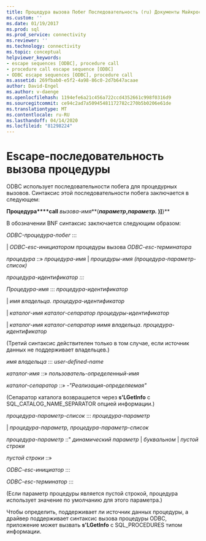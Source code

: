 ```yaml
---
title: Процедура вызова Побег Последовательность (ru) Документы Майкрософт
ms.custom: ''
ms.date: 01/19/2017
ms.prod: sql
ms.prod_service: connectivity
ms.reviewer: ''
ms.technology: connectivity
ms.topic: conceptual
helpviewer_keywords:
- escape sequences [ODBC], procedure call
- procedure call escape sequence [ODBC]
- ODBC escape sequences [ODBC], procedure call
ms.assetid: 269fbab0-e5f2-4a98-86c0-2d7b647acaae
author: David-Engel
ms.author: v-daenge
ms.openlocfilehash: 1194efe6a21c456a722ccd4352661c998f0316d9
ms.sourcegitcommit: ce94c2ad7a50945481172782c270b5b0206e61de
ms.translationtype: MT
ms.contentlocale: ru-RU
ms.lasthandoff: 04/14/2020
ms.locfileid: "81298224"
---
```

# <a name="procedure-call-escape-sequence"></a>Escape-последовательность вызова процедуры
ODBC использует последовательности побега для процедурных вызовов. Синтаксис этой последовательности побега заключается в следующем:  
  
 **Процедура****call** *вызова-имя***(***параметр*,*параметр.* **)**]**}**  
  
 В обозначении BNF синтаксис заключается следующим образом:  
  
 *ODBC-процедура-побег* :::  
  
 &#124; *ODBC-esc-инициатором* процедуры вызова *ODBC-esc-терминатора*  
  
 *процедура* ::» *процедура-имя* &#124; *процедуры-имя* *(процедура-параметр-список)*  
  
 *процедура-идентификатор* *:::*  
  
 *Процедура-имя* ::: *процедура-идентификатор*  
  
 &#124; *имя владельца*. *процедура-идентификатор*  
  
 &#124; *каталог-имя каталог-сепаратор* *процедуры-идентификатор*  
  
 &#124; *каталог-имя каталог-сепаратор* и*имя владельца*. *процедура-идентификатор*  
  
 (Третий синтаксис действителен только в том случае, если источник данных не поддерживает владельцев.)  
  
 *имя владельца* ::: *user-defined-name*  
  
 *каталог-имя* ::» *пользователь-определенный-имя*  
  
 *каталог-сепаратор* ::» -*"Реализация-определяемая"*  
  
 (Сепаратор каталога возвращается через **s'LGetInfo** с SQL_CATALOG_NAME_SEPARATOR опцией информации.)  
  
 *процедура-параметр-список* ::: *процедура-параметр*  
  
 &#124; *процедура-параметр,* *процедура-параметр-список*  
  
 *процедура-параметр* ::" *динамический параметр* &#124; *буквальном* &#124; *пустой строки*  
  
 *пустой строки* ::»  
  
 *ODBC-esc-инициатор* :::  
  
 *ODBC-esc-терминатор* :::  
  
 (Если параметр процедуры является пустой строкой, процедура использует значение по умолчанию для этого параметра.)  
  
 Чтобы определить, поддерживает ли источник данных процедуры, а драйвер поддерживает синтаксис вызова процедуры ODBC, приложение может вызвать **s'LGetInfo** с SQL_PROCEDURES типом информации.
